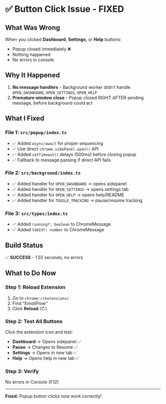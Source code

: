 # ✅ Button Click Issue - FIXED

## What Was Wrong
When you clicked **Dashboard**, **Settings**, or **Help** buttons:
- Popup closed immediately ❌
- Nothing happened
- No errors in console

## Why It Happened
1. **No message handlers** - Background worker didn't handle `OPEN_DASHBOARD`, `OPEN_SETTINGS`, `OPEN_HELP`
2. **Premature window close** - Popup closed RIGHT AFTER sending message, before background could act

## What I Fixed

### File 1: `src/popup/index.ts`
- ✅ Added `async/await` for proper sequencing
- ✅ Use direct `chrome.sidePanel.open()` API
- ✅ Added `setTimeout()` delays (500ms) before closing popup
- ✅ Fallback to message passing if direct API fails

### File 2: `src/background/index.ts`
- ✅ Added handler for `OPEN_DASHBOARD` → opens sidepanel
- ✅ Added handler for `OPEN_SETTINGS` → opens settings tab
- ✅ Added handler for `OPEN_HELP` → opens help/README
- ✅ Added handler for `TOGGLE_TRACKING` → pause/resume tracking

### File 3: `src/types/index.ts`
- ✅ Added `running?: boolean` to ChromeMessage
- ✅ Added `tabId?: number` to ChromeMessage

## Build Status
✅ **SUCCESS** - 1.55 seconds, no errors

## What to Do Now

### Step 1: Reload Extension
1. Go to `chrome://extensions/`
2. Find "EmotiFlow"
3. Click **Reload** (↻)

### Step 2: Test All Buttons
Click the extension icon and test:
- **Dashboard** → Opens sidepanel ✅
- **Pause** → Changes to Resume ✅
- **Settings** → Opens in new tab ✅
- **Help** → Opens help in new tab ✅

### Step 3: Verify
No errors in Console (F12)

---

**Fixed:** Popup button clicks now work correctly!
